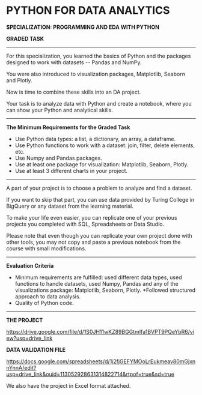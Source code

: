 # PYTHON FOR DATA ANALYTICS

**SPECIALIZATION: PROGRAMMING AND EDA WITH PYTHON**

**GRADED TASK**

-----

For this specialization, you learned the basics of Python and the packages designed to work with datasets -- Pandas and NumPy. 

You were also introduced to visualization packages, Matplotlib, Seaborn and Plotly. 

Now is time to combine these skills into an DA project. 

Your task is to analyze data with Python and create a notebook, where you can show your Python and analytical skills.

-----

**The Minimum Requirements for the Graded Task**
* Use Python data types: a list, a dictionary, an array, a dataframe.
* Use Python functions to work with a dataset: join, filter, delete elements, etc.
* Use Numpy and Pandas packages.
* Use at least one package for visualization: Matplotlib, Seaborn, Plotly.
* Use at least 3 different charts in your project.

-----

A part of your project is to choose a problem to analyze and find a dataset. 

If you want to skip that part, you can use data provided by Turing College in BigQuery or any dataset from the learning material.

To make your life even easier, you can replicate one of your previous projects you completed with SQL, Spreadsheets or Data Studio. 

Please note that even though you can replicate your own project done with other tools, you may not copy and paste a previous notebook from the course with small modifications.

-----

**Evaluation Criteria**

* Minimum requirements are fulfilled: used different data types, used functions to handle datasets, used Numpy, Pandas and any of the visualizations package: Matplotlib, Seaborn, Plotly.
*Followed structured approach to data analysis.
* Quality of Python code.

-----

**THE PROJECT**

https://drive.google.com/file/d/1S0JH11wKZ89BGGtmIfa1BVPT9PQeYbR6/view?usp=drive_link

**DATA VALIDATION FILE**

https://docs.google.com/spreadsheets/d/1j2fjGEFYMOoLrEukmeav80mGjxnnYnnA/edit?usp=drive_link&ouid=113052928631314822714&rtpof=true&sd=true

We also have the project in Excel format attached.
